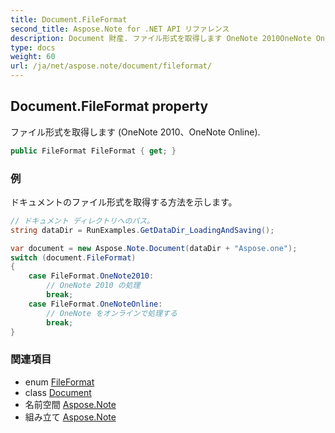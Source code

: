 ```yaml
---
title: Document.FileFormat
second_title: Aspose.Note for .NET API リファレンス
description: Document 財産. ファイル形式を取得します OneNote 2010OneNote Online.
type: docs
weight: 60
url: /ja/net/aspose.note/document/fileformat/
---
```

## Document.FileFormat property

ファイル形式を取得します (OneNote 2010、OneNote Online).

```csharp
public FileFormat FileFormat { get; }
```

### 例

ドキュメントのファイル形式を取得する方法を示します。

```csharp
// ドキュメント ディレクトリへのパス。
string dataDir = RunExamples.GetDataDir_LoadingAndSaving();

var document = new Aspose.Note.Document(dataDir + "Aspose.one");
switch (document.FileFormat)
{
    case FileFormat.OneNote2010:
        // OneNote 2010 の処理
        break;
    case FileFormat.OneNoteOnline:
        // OneNote をオンラインで処理する
        break;
}
```

### 関連項目

* enum [FileFormat](../../fileformat/)
* class [Document](../)
* 名前空間 [Aspose.Note](../../document/)
* 組み立て [Aspose.Note](../../../)


